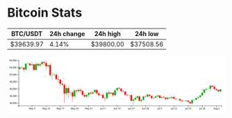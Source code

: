 # Bitcoin Stats

BTC/USDT|24h change|24h high|24h low|
|---|---|---|---|
|$39639.97|4.14%|$39800.00|$37508.56|

<img src="./chart.svg">
